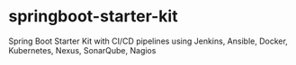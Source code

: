 # springboot-starter-kit
Spring Boot Starter Kit with CI/CD pipelines using Jenkins, Ansible, Docker, Kubernetes, Nexus, SonarQube, Nagios
